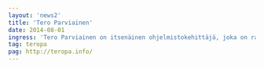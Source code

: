 ```yaml
---
layout: 'news2'
title: 'Tero Parviainen'
date: 2014-08-01
ingress: 'Tero Parviainen on itsenäinen ohjelmistokehittäjä, joka on rakennellut web-pohjaisia ohjelmistoja lukuisille suomalaisille ja kansainvälisille yrityksille vuodesta 2001 alkaen. Tällä hetkellä Tero rakentaa frontendia suomalaiselle media-analytiikka-startupille josta kuullaan vielä. Tero on julkaissut kaksi kirjaa: Viime vuonna ilmestyi Real-time Web Application Development with Vert.x ja tänä vuonna valmistuu beta-julkaisuna saatavissa oleva omakustanne Build Your Own AngularJS. '
tag: teropa
pag: http://teropa.info/
---
```

